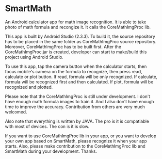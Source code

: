 # SmartMath
An Android calculator app for math image recognition. It is able to take photo of math formula and recongize it. It calls the CoreMathImgProc lib.

This app is built by Android Studio (2.3.3). To build it, the source repository has to be placed in the same folder as CoreMathImgProc source repository. Moreover, CoreMathImgProc has to be built first. After the CoreMathImgProc.jar is created, developer can start to make/build this project using Android Studio.

To use this app, tap the camera button when the calculator starts, then focus mobile's camera on the formula to recognize, then press read, calculate or plot button. If read, formula will be only recognized. If calculate, formula will be recognized first and then calculated. If plot, formula will be recognized and plotted.

Please note that the CoreMathImgProc is still under development. I don't have enough math formula images to train it. And I also don't have enough time to improve the accuracy. Contribution from others are very much welcomed.

Also note that everything is written by JAVA. The pro is it is compatiable with most of devices. The con is it is slow.

If you want to use CoreMathImgProc lib in your app, or you want to develop your own app based on SmartMath, please recognize it when your app starts. Also, please make contribution to the CoreMathImgProc lib and SmartMath during your development. Thanks.
